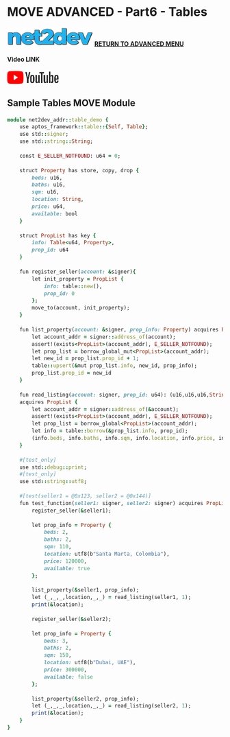# MOVE ADVANCED - Part6 - Tables

<img src="https://raw.githubusercontent.com/net2devcrypto/misc/main/net2dev-sociallogo.png" width="200px;" />
<a href="https://github.com/net2devcrypto/MOVE-Smart-Contracts/tree/main/index/ADVANCED"><b>RETURN TO ADVANCED MENU</b></a>

<h4>Video LINK</h4>
<a href="" target="_blank"><img src="https://github.com/net2devcrypto/misc/blob/main/ytlogo2.png" width="120" height="30"></a>

## Sample Tables MOVE Module

```ruby
module net2dev_addr::table_demo {
    use aptos_framework::table::{Self, Table};
    use std::signer;
    use std::string::String;

    const E_SELLER_NOTFOUND: u64 = 0;

    struct Property has store, copy, drop {
        beds: u16,
        baths: u16,
        sqm: u16,
        location: String,
        price: u64,
        available: bool
    }

    struct PropList has key {
        info: Table<u64, Property>,
        prop_id: u64
    }

    fun register_seller(account: &signer){
        let init_property = PropList {
            info: table::new(),
            prop_id: 0
        };
        move_to(account, init_property);
    }

    fun list_property(account: &signer, prop_info: Property) acquires PropList {
        let account_addr = signer::address_of(account);
        assert!(exists<PropList>(account_addr), E_SELLER_NOTFOUND);
        let prop_list = borrow_global_mut<PropList>(account_addr);
        let new_id = prop_list.prop_id + 1;
        table::upsert(&mut prop_list.info, new_id, prop_info);
        prop_list.prop_id = new_id
    }

    fun read_listing(account: signer, prop_id: u64): (u16,u16,u16,String,u64,bool) 
    acquires PropList {
        let account_addr = signer::address_of(&account);
        assert!(exists<PropList>(account_addr), E_SELLER_NOTFOUND);
        let prop_list = borrow_global<PropList>(account_addr);
        let info = table::borrow(&prop_list.info, prop_id);
        (info.beds, info.baths, info.sqm, info.location, info.price, info.available)
    }

    #[test_only]
    use std::debug::print;
    #[test_only]
    use std::string::utf8;

    #[test(seller1 = @0x123, seller2 = @0x144)]
    fun test_function(seller1: signer, seller2: signer) acquires PropList {
        register_seller(&seller1);
        
        let prop_info = Property {
            beds: 2,
            baths: 2,
            sqm: 110,
            location: utf8(b"Santa Marta, Colombia"),
            price: 120000,
            available: true
        };

        list_property(&seller1, prop_info);
        let (_,_,_,location,_,_) = read_listing(seller1, 1);
        print(&location);

        register_seller(&seller2);
        
        let prop_info = Property {
            beds: 3,
            baths: 2,
            sqm: 150,
            location: utf8(b"Dubai, UAE"),
            price: 300000,
            available: false
        };

        list_property(&seller2, prop_info);
        let (_,_,_,location,_,_) = read_listing(seller2, 1);
        print(&location);
    }    
}
```
